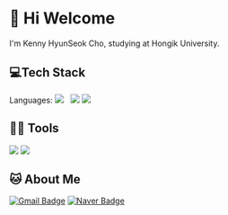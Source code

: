<h1>👋 Hi Welcome</h1>
<head>
  <p>I'm Kenny HyunSeok Cho, studying at Hongik University.<p>
 
</head>

<h2>💻Tech Stack</h2>
<p>Languages:
<img src="https://img.shields.io/badge/C-A8B9CC?style=flat-square&logo=Java&logoColorwhitek"/></a> &nbsp;
<img src="https://img.shields.io/badge/Python-3766AB?style=flat-square&logo=Python&logoColor=white"/></a>
<img src="https://img.shields.io/badge/HTML5-E34F26?style=flat-square&logo=HTML5&logoColor=black"/>
<p>
  
<h2>💪🏼 Tools</h2>
 <p>
<img src="https://img.shields.io/badge/Visual Studio Code-007ACC?style=flat-square&logo=Visual Studio Code&logoColor=white"/>
<img src="https://img.shields.io/badge/Anaconda-44A833?style=flat-square&logo=Anaconda&logoColor=white"/>
</p>
<h2>🐱 About Me</h2>
  

[![Gmail Badge](https://img.shields.io/badge/Gmail-d14836?style=flat-square&logo=Gmail&logoColor=white&link=mailto:hyeonseok3712@g.hongik.ac.kr)](hyeonseok3712@g.hongik.ac.kr)
[![Naver Badge](https://img.shields.io/badge/Naver-03C75A?style=flat-square&logo=Naver&logoColor=white&link=mailto:kenny0922@naver.com)](kenny0922@naver.com)

<!---
kennyHyunSeokCho/kennyHyunSeokCho is a ✨ special ✨ repository because its `README.md` (this file) appears on your GitHub profile.
You can click the Preview link to take a look at your changes.
--->


       



     
